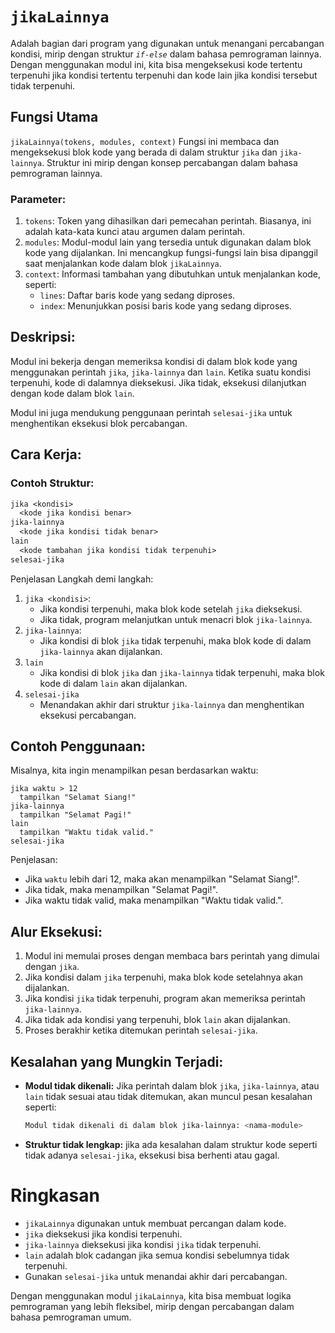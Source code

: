 # `jikaLainnya`
Adalah bagian dari program yang digunakan untuk menangani percabangan kondisi, mirip dengan struktur _`if-else`_ dalam bahasa pemrograman lainnya. Dengan menggunakan modul ini, kita bisa mengeksekusi kode tertentu terpenuhi jika kondisi tertentu terpenuhi dan kode lain jika kondisi tersebut tidak terpenuhi.

## Fungsi Utama
`jikaLainnya(tokens, modules, context)`
Fungsi ini membaca dan mengeksekusi blok kode yang berada di dalam struktur `jika` dan `jika-lainnya`. Struktur ini mirip dengan konsep percabangan dalam bahasa pemrograman lainnya.

### Parameter:
1. `tokens`: Token yang dihasilkan dari pemecahan perintah. Biasanya, ini adalah kata-kata kunci atau argumen dalam perintah.
2. `modules`: Modul-modul lain yang tersedia untuk digunakan dalam blok kode yang dijalankan. Ini mencangkup fungsi-fungsi lain bisa dipanggil saat menjalankan kode dalam blok `jikaLainnya`.
3. `context`: Informasi tambahan yang dibutuhkan untuk menjalankan kode, seperti:
   - `lines`: Daftar baris kode yang sedang diproses.
   - `index`: Menunjukkan posisi baris kode yang sedang diproses.

## Deskripsi:
Modul ini bekerja dengan memeriksa kondisi di dalam blok kode yang menggunakan perintah `jika`, `jika-lainnya` dan `lain`. Ketika suatu kondisi terpenuhi, kode di dalamnya dieksekusi. Jika tidak, eksekusi dilanjutkan dengan kode dalam blok `lain`.

Modul ini juga mendukung penggunaan perintah `selesai-jika` untuk menghentikan eksekusi blok percabangan.

## Cara Kerja:
### Contoh Struktur:
```txt
jika <kondisi>
  <kode jika kondisi benar>
jika-lainnya
  <kode jika kondisi tidak benar>
lain
  <kode tambahan jika kondisi tidak terpenuhi>
selesai-jika
```
Penjelasan Langkah demi langkah:
1. `jika <kondisi>`:
   - Jika kondisi terpenuhi, maka blok kode setelah `jika` dieksekusi.
   - Jika tidak, program melanjutkan untuk menacri blok `jika-lainnya`.
2. `jika-lainnya`:
   - Jika kondisi di blok `jika` tidak terpenuhi, maka blok kode di dalam `jika-lainnya` akan dijalankan.
3. `lain`
   - Jika kondisi di blok `jika` dan `jika-lainnya` tidak terpenuhi, maka blok kode di dalam `lain` akan dijalankan.
4. `selesai-jika`
   - Menandakan akhir dari struktur `jika-lainnya` dan menghentikan eksekusi percabangan.
  
## Contoh Penggunaan:
Misalnya, kita ingin menampilkan pesan berdasarkan waktu:
```earl
jika waktu > 12
  tampilkan "Selamat Siang!"
jika-lainnya
  tampilkan "Selamat Pagi!"
lain
  tampilkan "Waktu tidak valid."
selesai-jika
```
Penjelasan:
- Jika `waktu` lebih dari 12, maka akan menampilkan "Selamat Siang!".
- Jika tidak, maka menampilkan "Selamat Pagi!".
- Jika waktu tidak valid, maka menampilkan "Waktu tidak valid.".

## Alur Eksekusi:
1. Modul ini memulai proses dengan membaca bars perintah yang dimulai dengan `jika`.
2. Jika kondisi dalam `jika` terpenuhi, maka blok kode setelahnya akan dijalankan.
3. Jika kondisi `jika` tidak terpenuhi, program akan memeriksa perintah `jika-lainnya`.
4. Jika tidak ada kondisi yang terpenuhi, blok `lain` akan dijalankan.
5. Proses berakhir ketika ditemukan perintah `selesai-jika`.

## Kesalahan yang Mungkin Terjadi:
- **Modul tidak dikenali:** Jika perintah dalam blok `jika`, `jika-lainnya`, atau `lain` tidak sesuai atau tidak ditemukan, akan muncul pesan kesalahan seperti:
  ```bash
  Modul tidak dikenali di dalam blok jika-lainnya: <nama-module>
  ```
- **Struktur tidak lengkap:** jika ada kesalahan dalam struktur kode seperti tidak adanya `selesai-jika`, eksekusi bisa berhenti atau gagal.

# Ringkasan
- `jikaLainnya` digunakan untuk membuat percangan dalam kode.
- `jika` dieksekusi jika kondisi terpenuhi.
- `jika-lainnya` dieksekusi jika kondisi `jika` tidak terpenuhi.
- `lain` adalah blok cadangan jika semua kondisi sebelumnya tidak terpenuhi.
- Gunakan `selesai-jika` untuk menandai akhir dari percabangan.

Dengan menggunakan modul `jikaLainnya`, kita bisa membuat logika pemrograman yang lebih fleksibel, mirip dengan percabangan dalam bahasa pemrograman umum.
